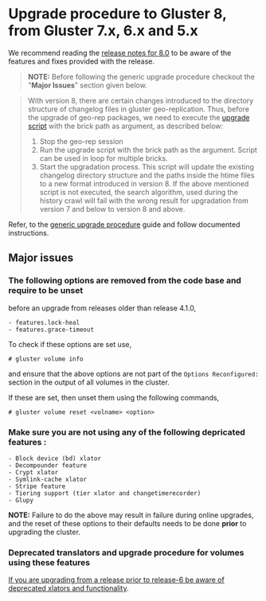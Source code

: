 # Upgrade procedure to Gluster 8, from Gluster 7.x, 6.x and 5.x

We recommend reading the [release notes for 8.0](../release-notes/8.0.md) to be
aware of the features and fixes provided with the release.

> **NOTE:** Before following the generic upgrade procedure checkout the "**Major Issues**" section given below.

> With version 8, there are certain changes introduced to the directory structure of changelog files in gluster geo-replication.
> Thus, before the upgrade of geo-rep packages, we need to execute the [upgrade script](https://github.com/gluster/glusterfs/commit/2857fe3fad4d2b30894847088a54b847b88a23b9) with the brick path as argument, as described below:
>1. Stop the geo-rep session
>2. Run the upgrade script with the brick path as the argument. Script can be used in loop for multiple bricks.
>3. Start the upgradation process.
>This script will update the existing changelog directory structure and the paths inside the htime files to a new format introduced in version 8.
>If the above mentioned script is not executed, the search algorithm, used during the history crawl will fail with the wrong result for upgradation from version 7 and below to version 8 and above.

Refer, to the [generic upgrade procedure](./generic-upgrade-procedure.md) guide and follow documented instructions.

## Major issues

### The following options are removed from the code base and require to be unset
before an upgrade from releases older than release 4.1.0,

    - features.lock-heal
    - features.grace-timeout

To check if these options are set use,

```console
# gluster volume info
```

and ensure that the above options are not part of the `Options Reconfigured:`
section in the output of all volumes in the cluster.

If these are set, then unset them using the following commands,

```console
# gluster volume reset <volname> <option>
```

### Make sure you are not using any of the following depricated features :

    - Block device (bd) xlator
    - Decompounder feature
    - Crypt xlator
    - Symlink-cache xlator
    - Stripe feature
    - Tiering support (tier xlator and changetimerecorder)
    - Glupy


**NOTE:** Failure to do the above may result in failure during online upgrades,
and the reset of these options to their defaults needs to be done **prior** to
upgrading the cluster.

### Deprecated translators and upgrade procedure for volumes using these features

[If you are upgrading from a release prior to release-6 be aware of deprecated xlators and functionality](https://docs.gluster.org/en/latest/Upgrade-Guide/upgrade_to_6/#deprecated-translators-and-upgrade-procedure-for-volumes-using-these-features).
